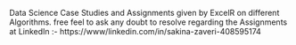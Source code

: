 Data Science Case Studies and Assignments given by ExcelR on different Algorithms.
free feel to ask any doubt to resolve regarding the Assignments at LinkedIn :- https://www/linkedin.com/in/sakina-zaveri-408595174
